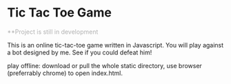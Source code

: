 # Tic Tac Toe Game
<p style="color: #b1b1b1">**Project is still in development </p>

This is an online tic-tac-toe game written in Javascript. You will play against a bot designed by me. See if you could defeat him!

play offline: download or pull the whole static directory, use browser (preferrably chrome) to open index.html. 
